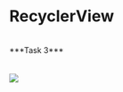 # RecyclerView
<br>
***Task 3***
<br>
<br>
<br>
<img src="https://user-images.githubusercontent.com/47654208/111634084-44d2e380-881e-11eb-8e00-eff4f779a7ba.gif">
